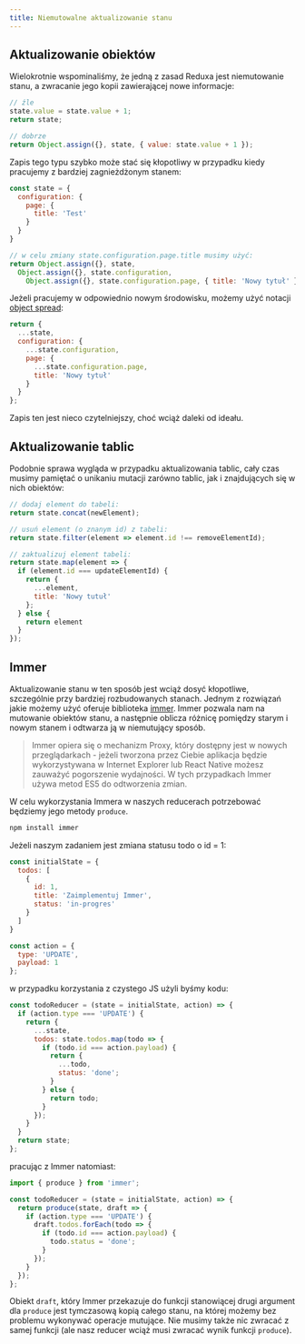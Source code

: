 ```yaml
---
title: Niemutowalne aktualizowanie stanu
---
```


## Aktualizowanie obiektów

Wielokrotnie wspominaliśmy, że jedną z zasad Reduxa jest niemutowanie stanu, a zwracanie jego kopii zawierającej nowe informacje:

```js
// źle
state.value = state.value + 1;
return state;

// dobrze
return Object.assign({}, state, { value: state.value + 1 });
```

Zapis tego typu szybko może stać się kłopotliwy w przypadku kiedy pracujemy z bardziej zagnieżdżonym stanem:

```js
const state = {
  configuration: {
    page: {
      title: 'Test'
    }
  }
}

// w celu zmiany state.configuration.page.title musimy użyć:
return Object.assign({}, state, 
  Object.assign({}, state.configuration, 
    Object.assign({}, state.configuration.page, { title: 'Nowy tytuł' })));
```

Jeżeli pracujemy w odpowiednio nowym środowisku, możemy użyć notacji [object spread](https://developer.mozilla.org/en-US/docs/Web/JavaScript/Reference/Operators/Spread_syntax):

```js
return {
  ...state,
  configuration: {
    ...state.configuration,
    page: {
      ...state.configuration.page,
      title: 'Nowy tytuł'
    }
  }
};
```

Zapis ten jest nieco czytelniejszy, choć wciąż daleki od ideału.

## Aktualizowanie tablic

Podobnie sprawa wygląda w przypadku aktualizowania tablic, cały czas musimy pamiętać o unikaniu mutacji zarówno tablic, jak i znajdujących się w nich obiektów:

```js
// dodaj element do tabeli:
return state.concat(newElement);

// usuń element (o znanym id) z tabeli:
return state.filter(element => element.id !== removeElementId);

// zaktualizuj element tabeli:
return state.map(element => {
  if (element.id === updateElementId) {
    return {
      ...element,
      title: 'Nowy tutuł'
    };
  } else {
    return element
  }
});
```

## Immer

Aktualizowanie stanu w ten sposób jest wciąż dosyć kłopotliwe, szczególnie przy bardziej rozbudowanych stanach. Jednym z rozwiązań jakie możemy użyć oferuje biblioteka [immer](https://github.com/mweststrate/immer). Immer pozwala nam na mutowanie obiektów stanu, a następnie oblicza różnicę pomiędzy starym i nowym stanem i odtwarza ją w niemutujący sposób.

> Immer opiera się o mechanizm Proxy, który dostępny jest w nowych przeglądarkach - jeżeli tworzona przez Ciebie aplikacja będzie wykorzystywana w Internet Explorer lub React Native możesz zauważyć pogorszenie wydajności. W tych przypadkach Immer używa metod ES5 do odtworzenia zmian.

W celu wykorzystania Immera w naszych reducerach potrzebować będziemy jego metody `produce`.

```bash
npm install immer
```

Jeżeli naszym zadaniem jest zmiana statusu todo o id = 1:

```js
const initialState = {
  todos: [
    {
      id: 1,
      title: 'Zaimplementuj Immer',
      status: 'in-progres'
    }
  ]
}

const action = {
  type: 'UPDATE',
  payload: 1
};
```

w przypadku korzystania z czystego JS użyli byśmy kodu:

```js
const todoReducer = (state = initialState, action) => {
  if (action.type === 'UPDATE') {
    return {
      ...state,
      todos: state.todos.map(todo => {
        if (todo.id === action.payload) {
          return {
            ...todo,
            status: 'done';
          }
        } else {
          return todo;
        }
      });
    }
  }
  return state;
};
```

pracując z Immer natomiast:

```js
import { produce } from 'immer';

const todoReducer = (state = initialState, action) => {
  return produce(state, draft => {
    if (action.type === 'UPDATE') {
      draft.todos.forEach(todo => {
        if (todo.id === action.payload) {
          todo.status = 'done';
        }
      });
    }
  });
};
```

Obiekt `draft`, który Immer przekazuje do funkcji stanowiącej drugi argument dla `produce` jest tymczasową kopią całego stanu, na której możemy bez problemu wykonywać operacje mutujące. Nie musimy także nic zwracać z samej funkcji (ale nasz reducer wciąż musi zwracać wynik funkcji `produce`).